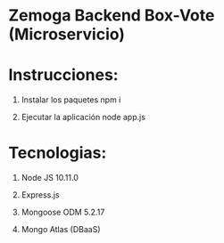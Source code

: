# Zemoga Backend Box-Vote (Microservicio)

# Instrucciones:

1) Instalar los paquetes  npm i

2) Ejecutar la aplicación node app.js

# Tecnologias:

1) Node JS 10.11.0

2) Express.js

3) Mongoose ODM 5.2.17

4) Mongo Atlas (DBaaS)
